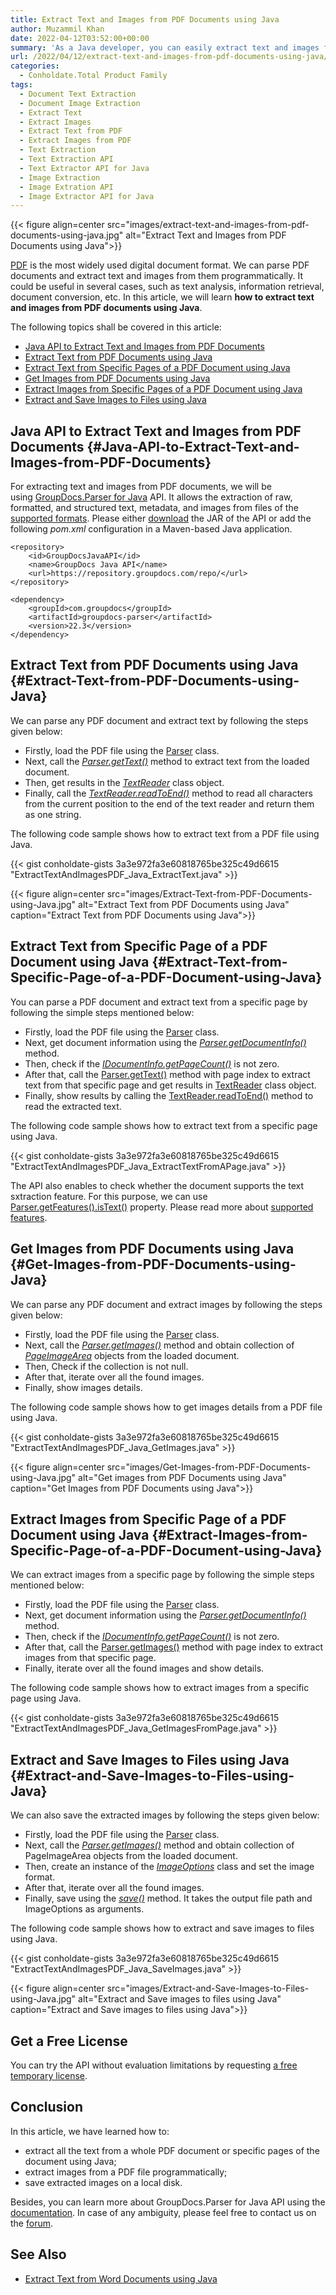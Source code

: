 ```yaml
---
title: Extract Text and Images from PDF Documents using Java
author: Muzammil Khan
date: 2022-04-12T03:52:00+00:00
summary: 'As a Java developer, you can easily extract text and images from your PDF documents programmatically. In this article, you will learn **how to extract text and images from PDF documents using Java**.'
url: /2022/04/12/extract-text-and-images-from-pdf-documents-using-java/
categories:
  - Conholdate.Total Product Family
tags:
  - Document Text Extraction
  - Document Image Extraction
  - Extract Text
  - Extract Images
  - Extract Text from PDF
  - Extract Images from PDF
  - Text Extraction
  - Text Extraction API
  - Text Extractor API for Java
  - Image Extraction
  - Image Extration API
  - Image Extractor API for Java
---
```


{{< figure align=center src="images/extract-text-and-images-from-pdf-documents-using-java.jpg" alt="Extract Text and Images from PDF Documents using Java">}}

[PDF][1] is the most widely used digital document format. We can parse PDF documents and extract text and images from them programmatically. It could be useful in several cases, such as text analysis, information retrieval, document conversion, etc. In this article, we will learn **how to extract text and images from PDF documents using Java**.

The following topics shall be covered in this article:

  * [Java API to Extract Text and Images from PDF Documents][2]
  * [Extract Text from PDF Documents using Java][3]
  * [Extract Text from Specific Pages of a PDF Document using Java][4]
  * [Get Images from PDF Documents using Java][5]
  * [Extract Images from Specific Pages of a PDF Document using Java][6]
  * [Extract and Save Images to Files using Java][7]

## Java API to Extract Text and Images from PDF Documents {#Java-API-to-Extract-Text-and-Images-from-PDF-Documents}

For extracting text and images from PDF documents, we will be using [GroupDocs.Parser for Java][8] API. It allows the extraction of raw, formatted, and structured text, metadata, and images from files of the [supported formats][9]. Please either [download][10] the JAR of the API or add the following _pom.xml_ configuration in a Maven-based Java application.

```
<repository>
	<id>GroupDocsJavaAPI</id>
	<name>GroupDocs Java API</name>
	<url>https://repository.groupdocs.com/repo/</url>
</repository>
```

```
<dependency>
	<groupId>com.groupdocs</groupId>
	<artifactId>groupdocs-parser</artifactId>
	<version>22.3</version> 
</dependency>
```

## Extract Text from PDF Documents using Java {#Extract-Text-from-PDF-Documents-using-Java}

We can parse any PDF document and extract text by following the steps given below:

  * Firstly, load the PDF file using the [Parser][11] class.
  * Next, call the _[Parser.getText()][12]_ method to extract text from the loaded document.
  * Then, get results in the _[TextReader][13]_ class object.
  * Finally, call the _[TextReader.readToEnd()][14]_ method to read all characters from the current position to the end of the text reader and return them as one string.

The following code sample shows how to extract text from a PDF file using Java.

{{< gist conholdate-gists 3a3e972fa3e60818765be325c49d6615 "ExtractTextAndImagesPDF_Java_ExtractText.java" >}}

{{< figure align=center src="images/Extract-Text-from-PDF-Documents-using-Java.jpg" alt="Extract Text from PDF Documents using Java" caption="Extract Text from PDF Documents using Java">}}
 
## Extract Text from Specific Page of a PDF Document using Java {#Extract-Text-from-Specific-Page-of-a-PDF-Document-using-Java}

You can parse a PDF document and extract text from a specific page by following the simple steps mentioned below:

  * Firstly, load the PDF file using the [Parser][11] class.
  * Next, get document information using the _[Parser.getDocumentInfo()][15]_ method.
  * Then, check if the _[IDocumentInfo.getPageCount()][16]_ is not zero.
  * After that, call the [Parser.getText()][12] method with page index to extract text from that specific page and get results in [TextReader][13] class object.
  * Finally, show results by calling the [TextReader.readToEnd()][14] method to read the extracted text.

The following code sample shows how to extract text from a specific page using Java.

{{< gist conholdate-gists 3a3e972fa3e60818765be325c49d6615 "ExtractTextAndImagesPDF_Java_ExtractTextFromAPage.java" >}}

The API also enables to check whether the document supports the text sxtraction feature. For this purpose, we can use [Parser.getFeatures().isText()][17] property. Please read more about [supported features][18].

## Get Images from PDF Documents using Java {#Get-Images-from-PDF-Documents-using-Java}

We can parse any PDF document and extract images by following the steps given below:

  * Firstly, load the PDF file using the [Parser][11] class.
  * Next, call the _[Parser.getImages()][19]_ method and obtain collection of _[PageImageArea][20]_ objects from the loaded document.
  * Then, Check if the collection is not null.
  * After that, iterate over all the found images.
  * Finally, show images details.

The following code sample shows how to get images details from a PDF file using Java.

{{< gist conholdate-gists 3a3e972fa3e60818765be325c49d6615 "ExtractTextAndImagesPDF_Java_GetImages.java" >}}

{{< figure align=center src="images/Get-Images-from-PDF-Documents-using-Java.jpg" alt="Get images from PDF Documents using Java" caption="Get Images from PDF Documents using Java">}}

## Extract Images from Specific Page of a PDF Document using Java {#Extract-Images-from-Specific-Page-of-a-PDF-Document-using-Java}

We can extract images from a specific page by following the simple steps mentioned below:

  * Firstly, load the PDF file using the [Parser][11] class.
  * Next, get document information using the _[Parser.getDocumentInfo()][15]_ method.
  * Then, check if the _[IDocumentInfo.getPageCount()][16]_ is not zero.
  * After that, call the [Parser.getImages()][21] method with page index to extract images from that specific page.
  * Finally, iterate over all the found images and show details.

The following code sample shows how to extract images from a specific page using Java.

{{< gist conholdate-gists 3a3e972fa3e60818765be325c49d6615 "ExtractTextAndImagesPDF_Java_GetImagesFromPage.java" >}}

## Extract and Save Images to Files using Java {#Extract-and-Save-Images-to-Files-using-Java}

We can also save the extracted images by following the steps given below:

  * Firstly, load the PDF file using the [Parser][11] class.
  * Next, call the _[Parser.getImages()][19]_ method and obtain collection of PageImageArea objects from the loaded document.
  * Then, create an instance of the _[ImageOptions][22]_ class and set the image format.
  * After that, iterate over all the found images.
  * Finally, save using the _[save()][23]_ method. It takes the output file path and ImageOptions as arguments.

The following code sample shows how to extract and save images to files using Java.

{{< gist conholdate-gists 3a3e972fa3e60818765be325c49d6615 "ExtractTextAndImagesPDF_Java_SaveImages.java" >}}

{{< figure align=center src="images/Extract-and-Save-Images-to-Files-using-Java.jpg" alt="Extract and Save images to files using Java" caption="Extract and Save images to files using Java">}}

## Get a Free License
You can try the API without evaluation limitations by requesting [a free temporary license][24].

## Conclusion
In this article, we have learned how to:

  * extract all the text from a whole PDF document or specific pages of the document using Java;
  * extract images from a PDF file programmatically;
  * save extracted images on a local disk.

Besides, you can learn more about GroupDocs.Parser for Java API using the [documentation][25]. In case of any ambiguity, please feel free to contact us on the [forum][26].

## See Also

  * [Extract Text from Word Documents using Java][27]

 [1]: https://docs.fileformat.com/pdf/
 [2]: https://docs.fileformat.com/PDF-processing/doc/
 [3]: https://docs.fileformat.com/PDF-processing/docx/
 [4]: #Java-API-to-Extract-Text-from-PDF-Documents
 [5]: #Extract-Text-from-PDF-Documents-using-Java
 [6]: #Extract-Text-from-Specific-Pages-of-a-Document-using-Java
 [7]: #Get-Highlight-from-Documents-using-Java
 [8]: https://products.groupdocs.com/parser/java/
 [9]: https://docs.groupdocs.com/parser/java/supported-document-formats/
 [10]: https://downloads.groupdocs.com/parser/java
 [11]: https://apireference.groupdocs.com/parser/java/com.groupdocs.parser/Parser
 [12]: https://apireference.groupdocs.com/parser/java/com.groupdocs.parser/Parser#getText()
 [13]: https://apireference.groupdocs.com/parser/java/com.groupdocs.parser.data/TextReader
 [14]: https://apireference.groupdocs.com/parser/java/com.groupdocs.parser.data/TextReader#readToEnd()
 [15]: https://apireference.groupdocs.com/parser/java/com.groupdocs.parser/Parser#getDocumentInfo()
 [16]: https://apireference.groupdocs.com/parser/java/com.groupdocs.parser.options/IDocumentInfo#getPageCount()
 [17]: https://apireference.groupdocs.com/parser/java/com.groupdocs.parser.options/Features#isText()
 [18]: https://docs.groupdocs.com/parser/java/get-supported-features/
 [19]: https://apireference.groupdocs.com/parser/java/com.groupdocs.parser/Parser#getImages()
 [20]: https://apireference.groupdocs.com/parser/java/com.groupdocs.parser.data/PageImageArea
 [21]: https://apireference.groupdocs.com/parser/java/com.groupdocs.parser/Parser#getImages(int)
 [22]: https://apireference.groupdocs.com/parser/java/com.groupdocs.parser.options/ImageOptions
 [23]: https://apireference.groupdocs.com/parser/java/com.groupdocs.parser.data/PageImageArea#save(java.lang.String,%20com.groupdocs.parser.options.ImageOptions)
 [24]: https://purchase.groupdocs.com/temporary-license
 [25]: https://docs.groupdocs.com/parser/java/
 [26]: https://forum.groupdocs.com/c/parser/
 [27]: https://blog.conholdate.com/2021/10/13/extract-text-from-word-documents-using-java/







